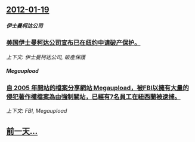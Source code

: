 ## [2012-01-19](/zh/news/2012/01/19/index.md)

##### 伊士曼柯达公司
### [ 美国伊士曼柯达公司宣布已在纽约申请破产保护。](/zh/news/2012/01/19/美国伊士曼柯达公司宣布已在纽约申请破产保护.md)
_上下文: 伊士曼柯达公司, 破產保護_

##### Megaupload
### [自 2005 年開站的檔案分享網站 Megaupload，被FBI以擁有大量的侵犯著作權檔案為由強制關站，已經有7名員工在紐西蘭被逮捕。](/zh/news/2012/01/19/自-2005-年開站的檔案分享網站-Megaupload-被FBI以擁有大量的侵犯著作權檔案為由強制關站-已經有7名員工.md)
_上下文: FBI, Megaupload_

## [前一天...](/zh/news/2012/01/18/index.md)

